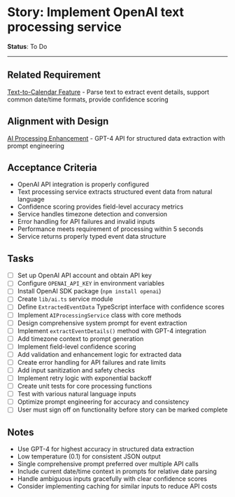 # Story: Implement OpenAI text processing service

**Status**: To Do

---

## Related Requirement

[Text-to-Calendar Feature](../requirements.md#1-text-to-calendar-primary-feature) - Parse text to extract event details, support common date/time formats, provide confidence scoring

## Alignment with Design

[AI Processing Enhancement](../design.md#ai-processing-enhancement) - GPT-4 API for structured data extraction with prompt engineering

## Acceptance Criteria

- OpenAI API integration is properly configured
- Text processing service extracts structured event data from natural language
- Confidence scoring provides field-level accuracy metrics
- Service handles timezone detection and conversion
- Error handling for API failures and invalid inputs
- Performance meets requirement of processing within 5 seconds
- Service returns properly typed event data structure

## Tasks

- [ ] Set up OpenAI API account and obtain API key
- [ ] Configure `OPENAI_API_KEY` in environment variables
- [ ] Install OpenAI SDK package (`npm install openai`)
- [ ] Create `lib/ai.ts` service module
- [ ] Define `ExtractedEventData` TypeScript interface with confidence scores
- [ ] Implement `AIProcessingService` class with core methods
- [ ] Design comprehensive system prompt for event extraction
- [ ] Implement `extractEventDetails()` method with GPT-4 integration
- [ ] Add timezone context to prompt generation
- [ ] Implement field-level confidence scoring
- [ ] Add validation and enhancement logic for extracted data
- [ ] Create error handling for API failures and rate limits
- [ ] Add input sanitization and safety checks
- [ ] Implement retry logic with exponential backoff
- [ ] Create unit tests for core processing functions
- [ ] Test with various natural language inputs
- [ ] Optimize prompt engineering for accuracy and consistency
- [ ] User must sign off on functionality before story can be marked complete

## Notes

- Use GPT-4 for highest accuracy in structured data extraction
- Low temperature (0.1) for consistent JSON output
- Single comprehensive prompt preferred over multiple API calls
- Include current date/time context in prompts for relative date parsing
- Handle ambiguous inputs gracefully with clear confidence scores
- Consider implementing caching for similar inputs to reduce API costs
